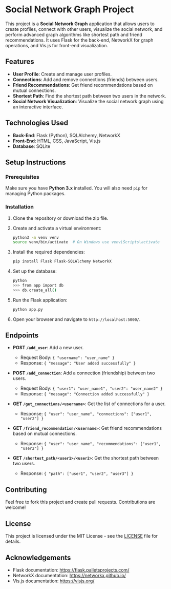 
# Social Network Graph Project

This project is a **Social Network Graph** application that allows users to create profiles, connect with other users, visualize the social network, and perform advanced graph algorithms like shortest path and friend recommendations. It uses Flask for the back-end, NetworkX for graph operations, and Vis.js for front-end visualization.

## Features

- **User Profile**: Create and manage user profiles.
- **Connections**: Add and remove connections (friends) between users.
- **Friend Recommendations**: Get friend recommendations based on mutual connections.
- **Shortest Path**: Find the shortest path between two users in the network.
- **Social Network Visualization**: Visualize the social network graph using an interactive interface.

## Technologies Used

- **Back-End**: Flask (Python), SQLAlchemy, NetworkX
- **Front-End**: HTML, CSS, JavaScript, Vis.js
- **Database**: SQLite

## Setup Instructions

### Prerequisites

Make sure you have **Python 3.x** installed. You will also need `pip` for managing Python packages.

### Installation

1. Clone the repository or download the zip file.
2. Create and activate a virtual environment:
    ```bash
    python3 -m venv venv
    source venv/bin/activate  # On Windows use venv\Scripts\activate
    ```

3. Install the required dependencies:
    ```bash
    pip install Flask Flask-SQLAlchemy NetworkX
    ```

4. Set up the database:
    ```bash
    python
    >>> from app import db
    >>> db.create_all()
    ```

5. Run the Flask application:
    ```bash
    python app.py
    ```

6. Open your browser and navigate to `http://localhost:5000/`.

## Endpoints

- **POST `/add_user`**: Add a new user.
    - Request Body: `{ "username": "user_name" }`
    - Response: `{ "message": "User added successfully" }`

- **POST `/add_connection`**: Add a connection (friendship) between two users.
    - Request Body: `{ "user1": "user_name1", "user2": "user_name2" }`
    - Response: `{ "message": "Connection added successfully" }`

- **GET `/get_connections/<username>`**: Get the list of connections for a user.
    - Response: `{ "user": "user_name", "connections": ["user1", "user2"] }`

- **GET `/friend_recommendation/<username>`**: Get friend recommendations based on mutual connections.
    - Response: `{ "user": "user_name", "recommendations": ["user1", "user2"] }`

- **GET `/shortest_path/<user1>/<user2>`**: Get the shortest path between two users.
    - Response: `{ "path": ["user1", "user2", "user3"] }`

## Contributing

Feel free to fork this project and create pull requests. Contributions are welcome!

## License

This project is licensed under the MIT License - see the [LICENSE](LICENSE) file for details.

## Acknowledgements

- Flask documentation: https://flask.palletsprojects.com/
- NetworkX documentation: https://networkx.github.io/
- Vis.js documentation: https://visjs.org/
